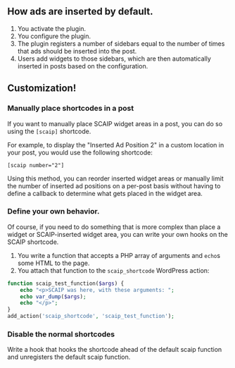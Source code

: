 ## How ads are inserted by default.

1. You activate the plugin.
2. You configure the plugin.
3. The plugin registers a number of sidebars equal to the number of times that ads should be inserted into the post.
4. Users add widgets to those sidebars, which are then automatically inserted in posts based on the configuration.

## Customization!

### Manually place shortcodes in a post

If you want to manually place SCAIP widget areas in a post, you can do so using the `[scaip]` shortcode.

For example, to display the "Inserted Ad Position 2" in a custom location in your post, you would use the following shortcode:

    [scaip number="2"]

Using this method, you can reorder inserted widget areas or manually limit the number of inserted ad positions on a per-post basis without having to define a callback to determine what gets placed in the widget area.

### Define your own behavior.

Of course, if you need to do something that is more complex than place a widget or SCAIP-inserted widget area, you can write your own hooks on the SCAIP shortcode.

1. You write a function that accepts a PHP array of arguments and `echo`s some HTML to the page.
2. You attach that function to the `scaip_shortcode` WordPress action:

```php
function scaip_test_function($args) {
	echo "<p>SCAIP was here, with these arguments: ";
	echo var_dump($args);
	echo "</p>";
}
add_action('scaip_shortcode', 'scaip_test_function');
```

### Disable the normal shortcodes

Write a hook that hooks the shortcode ahead of the default scaip function and unregisters the default scaip function.
